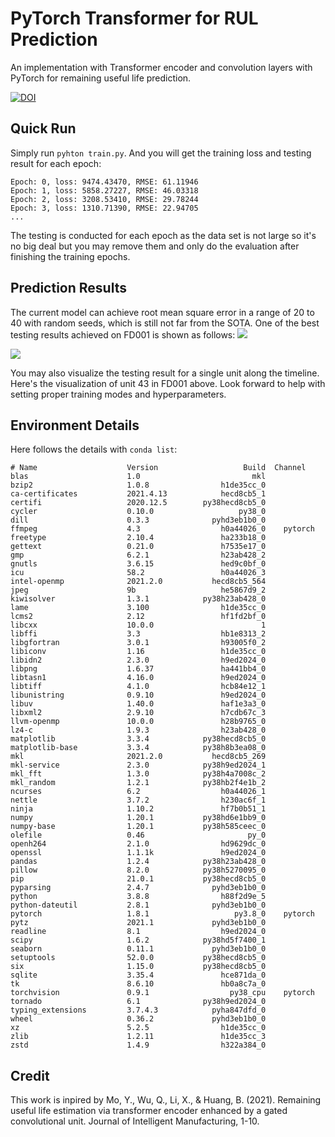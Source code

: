 # PyTorch Transformer for RUL Prediction
An implementation with Transformer encoder and convolution layers with PyTorch for remaining useful life prediction.

[![DOI](https://zenodo.org/badge/365902211.svg)](https://zenodo.org/badge/latestdoi/365902211)

## Quick Run
Simply run `pyhton train.py`. And you will get the training loss and testing result for each epoch:
```
Epoch: 0, loss: 9474.43470, RMSE: 61.11946
Epoch: 1, loss: 5858.27227, RMSE: 46.03318
Epoch: 2, loss: 3208.53410, RMSE: 29.78244
Epoch: 3, loss: 1310.71390, RMSE: 22.94705
...
```
The testing is conducted for each epoch as the data set is not large so it's no big deal but you may remove them and only do the evaluation after finishing the training epochs.

## Prediction Results
The current model can achieve root mean square error in a range of 20 to 40 with random seeds, which is still not far from the SOTA. One of the best testing results achieved on FD001 is shown as follows:
![](https://github.com/jiaxiang-cheng/transformer-pytorch-remaining-useful-life-prediction/blob/main/_trial/best%20trial%20with%20FD001.png?raw=true)

![](https://github.com/jiaxiang-cheng/transformer-pytorch-remaining-useful-life-prediction/blob/main/_trial/example%20with%20unit%2043%20in%20FD001.png?raw=true)

You may also visualize the testing result for a single unit along the timeline. Here's the visualization of unit 43 in FD001 above. Look forward to help with setting proper training modes and hyperparameters.
## Environment Details
Here follows the details with `conda list`:
```
# Name                    Version                   Build  Channel
blas                      1.0                         mkl  
bzip2                     1.0.8                h1de35cc_0  
ca-certificates           2021.4.13            hecd8cb5_1  
certifi                   2020.12.5        py38hecd8cb5_0  
cycler                    0.10.0                   py38_0  
dill                      0.3.3              pyhd3eb1b0_0  
ffmpeg                    4.3                  h0a44026_0    pytorch
freetype                  2.10.4               ha233b18_0  
gettext                   0.21.0               h7535e17_0  
gmp                       6.2.1                h23ab428_2  
gnutls                    3.6.15               hed9c0bf_0  
icu                       58.2                 h0a44026_3  
intel-openmp              2021.2.0           hecd8cb5_564  
jpeg                      9b                   he5867d9_2  
kiwisolver                1.3.1            py38h23ab428_0  
lame                      3.100                h1de35cc_0  
lcms2                     2.12                 hf1fd2bf_0  
libcxx                    10.0.0                        1  
libffi                    3.3                  hb1e8313_2  
libgfortran               3.0.1                h93005f0_2  
libiconv                  1.16                 h1de35cc_0  
libidn2                   2.3.0                h9ed2024_0  
libpng                    1.6.37               ha441bb4_0  
libtasn1                  4.16.0               h9ed2024_0  
libtiff                   4.1.0                hcb84e12_1  
libunistring              0.9.10               h9ed2024_0  
libuv                     1.40.0               haf1e3a3_0  
libxml2                   2.9.10               h7cdb67c_3  
llvm-openmp               10.0.0               h28b9765_0  
lz4-c                     1.9.3                h23ab428_0  
matplotlib                3.3.4            py38hecd8cb5_0  
matplotlib-base           3.3.4            py38h8b3ea08_0  
mkl                       2021.2.0           hecd8cb5_269  
mkl-service               2.3.0            py38h9ed2024_1  
mkl_fft                   1.3.0            py38h4a7008c_2  
mkl_random                1.2.1            py38hb2f4e1b_2  
ncurses                   6.2                  h0a44026_1  
nettle                    3.7.2                h230ac6f_1  
ninja                     1.10.2               hf7b0b51_1  
numpy                     1.20.1           py38hd6e1bb9_0  
numpy-base                1.20.1           py38h585ceec_0  
olefile                   0.46                       py_0  
openh264                  2.1.0                hd9629dc_0  
openssl                   1.1.1k               h9ed2024_0  
pandas                    1.2.4            py38h23ab428_0  
pillow                    8.2.0            py38h5270095_0  
pip                       21.0.1           py38hecd8cb5_0  
pyparsing                 2.4.7              pyhd3eb1b0_0  
python                    3.8.8                h88f2d9e_5  
python-dateutil           2.8.1              pyhd3eb1b0_0  
pytorch                   1.8.1                   py3.8_0    pytorch
pytz                      2021.1             pyhd3eb1b0_0  
readline                  8.1                  h9ed2024_0  
scipy                     1.6.2            py38hd5f7400_1  
seaborn                   0.11.1             pyhd3eb1b0_0  
setuptools                52.0.0           py38hecd8cb5_0  
six                       1.15.0           py38hecd8cb5_0  
sqlite                    3.35.4               hce871da_0  
tk                        8.6.10               hb0a8c7a_0  
torchvision               0.9.1                  py38_cpu    pytorch
tornado                   6.1              py38h9ed2024_0  
typing_extensions         3.7.4.3            pyha847dfd_0  
wheel                     0.36.2             pyhd3eb1b0_0  
xz                        5.2.5                h1de35cc_0  
zlib                      1.2.11               h1de35cc_3  
zstd                      1.4.9                h322a384_0  
```

## Credit
This work is inpired by Mo, Y., Wu, Q., Li, X., & Huang, B. (2021). Remaining useful life estimation via transformer encoder enhanced by a gated convolutional unit. Journal of Intelligent Manufacturing, 1-10.
